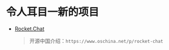 # 令人耳目一新的项目

* [Rocket.Chat](https://github.com/RocketChat/Rocket.Chat)
    > 开源中国介绍：`https://www.oschina.net/p/rocket-chat`